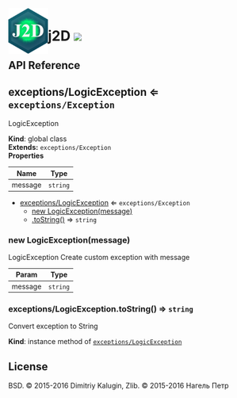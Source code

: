 <img src="https://github.com/fsggs/j2d/blob/0.2.0-dev/src/img/logo.png?raw=true" align="left" width="80"/>
<h1 align="left">j2D <a href="https://www.versioneye.com/user/projects/56afa5f63d82b9003761dfc8">
    <img src="https://www.versioneye.com/user/projects/56afa5f63d82b9003761dfc8/badge.svg?style=flat"/></a></h1>


## API Reference

<a name="exceptions/LogicException"></a>

## exceptions/LogicException ⇐ <code>exceptions/Exception</code>
LogicException

**Kind**: global class  
**Extends:** <code>exceptions/Exception</code>  
**Properties**

| Name | Type |
| --- | --- |
| message | <code>string</code> | 


* [exceptions/LogicException](#exceptions/LogicException) ⇐ <code>exceptions/Exception</code>
    * [new LogicException(message)](#new_exceptions/LogicException_new)
    * [.toString()](#exceptions/LogicException+toString) ⇒ <code>string</code>

<a name="new_exceptions/LogicException_new"></a>

### new LogicException(message)
LogicException
Create custom exception with message


| Param | Type |
| --- | --- |
| message | <code>string</code> | 

<a name="exceptions/LogicException+toString"></a>

### exceptions/LogicException.toString() ⇒ <code>string</code>
Convert exception to String

**Kind**: instance method of <code>[exceptions/LogicException](#exceptions/LogicException)</code>  

## License

BSD. © 2015-2016 Dimitriy Kalugin, Zlib. © 2015-2016 Нагель Петр

